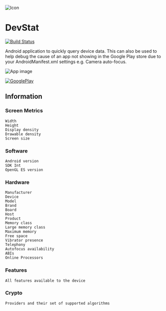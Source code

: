 ![Icon](https://raw.githubusercontent.com/IanField90/DevStat/master/app/src/main/res/drawable-xxhdpi/ic_launcher.png)

DevStat
=======
[![Build Status](https://travis-ci.org/IanField90/DevStat.png)](https://travis-ci.org/IanField90/DevStat)

Android application to quickly query device data. This can also be used to help debug the cause of an app not showing in the Google Play store due to your AndroidManifest.xml settings e.g. Camera auto-focus.

![App image](https://raw.githubusercontent.com/IanField90/DevStat/master/Nexus6_framed.png)

[![GooglePlay](http://ianfield.com/assets/google-play-badge.png)](https://play.google.com/store/apps/details?id=uk.co.ianfield.devstat)

## Information

### Screen Metrics

    Width
    Height
    Display density
    Drawable density
    Screen size

### Software

    Android version
    SDK Int
    OpenGL ES version

### Hardware

    Manufacturer
    Device
    Model
    Brand
    Board
    Host
    Product
    Memory class
    Large memory class
    Maximum memory
    Free space
    Vibrator presence
    Telephony
    Autofocus availability
    ABIs
    Online Processors

### Features

    All features available to the device
    
### Crypto
    Providers and their set of supported algorithms
